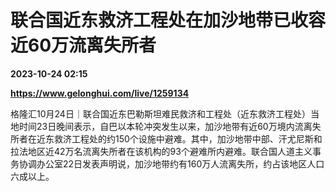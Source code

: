 # 联合国近东救济工程处在加沙地带已收容近60万流离失所者

**2023-10-24 02:15**

**https://www.gelonghui.com/live/1259134**

格隆汇10月24日｜联合国近东巴勒斯坦难民救济和工程处（近东救济工程处）当地时间23日晚间表示，自巴以本轮冲突发生以来，加沙地带有近60万境内流离失所者在近东救济工程处的约150个设施中避难。其中，加沙地带中部、汗尤尼斯和拉法地区近42万名流离失所者在该机构的93个避难所内避难。联合国人道主义事务协调办公室22日发表声明说，加沙地带约有160万人流离失所，约占该地区人口六成以上。